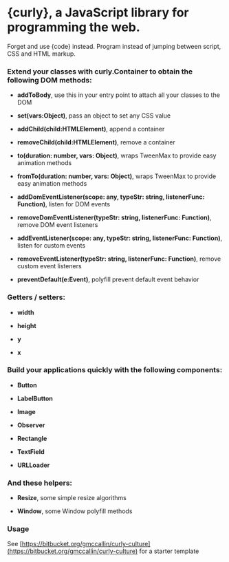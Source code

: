 # **{curly}**, a JavaScript library for programming the web. #

Forget <markup> and use {code} instead. Program instead of jumping between script, CSS and HTML markup.

### Extend your classes with curly.Container to obtain the following DOM methods:  ###

- **addToBody**, use this in your entry point to attach all your classes to the DOM  

- **set(vars:Object)**, pass an object to set any CSS value  

- **addChild(child:HTMLElement)**, append a container  

- **removeChild(child:HTMLElement)**, remove a container  

- **to(duration: number, vars: Object)**, wraps TweenMax to provide easy animation methods  

- **fromTo(duration: number, vars: Object)**, wraps TweenMax to provide easy animation methods  

- **addDomEventListener(scope: any, typeStr: string, listenerFunc: Function)**, listen for DOM events  

- **removeDomEventListener(typeStr: string, listenerFunc: Function)**, remove DOM event listeners   

- **addEventListener(scope: any, typeStr: string, listenerFunc: Function)**, listen for custom events  

- **removeEventListener(typeStr: string, listenerFunc: Function)**, remove custom event listeners  

- **preventDefault(e:Event)**, polyfill prevent default event behavior  



### Getters / setters:  ###

- **width**  

- **height**  

- **y**  

- **x**  


### Build your applications quickly with the following components:  ###

- **Button**  

- **LabelButton**  

- **Image**  

- **Observer**  

- **Rectangle**  

- **TextField**  

- **URLLoader**  


### And these helpers:  ###

- **Resize**, some simple resize algorithms  

- **Window**, some Window polyfill methods

### Usage ###
See [https://bitbucket.org/gmccallin/curly-culture](https://bitbucket.org/gmccallin/curly-culture) for a starter template